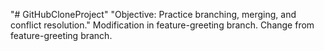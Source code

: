 "# GitHubCloneProject" 
"Objective: Practice branching, merging, and conflict resolution." 
Modification in feature-greeting branch.
Change from feature-greeting branch.


